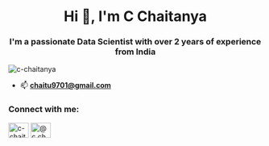 <h1 align="center">Hi 👋, I'm C Chaitanya</h1>
<h3 align="center">I'm a passionate Data Scientist with over 2 years of experience from India</h3>

<p align="left"> <img src="https://komarev.com/ghpvc/?username=c-chaitanya&label=Profile%20views&color=0e75b6&style=flat" alt="c-chaitanya" /> </p>

- 📫 **chaitu9701@gmail.com**

<h3 align="left">Connect with me:</h3>
<p align="left">
<a href="hts://linkedin.com/in/c-chaitanya" target="blank"><img align="center" src="https://cdn.jsdelivr.net/npm/simple-icons@3.0.1/icons/linkedin.svg" alt="c-chaitanya" height="30" width="40" /></a>
<a href="https://medium.com/@c.chaitanya" target="blank"><img align="center" src="https://cdn.jsdelivr.net/npm/simple-icons@3.0.1/icons/medium.svg" alt="@c.chaitanya" height="30" width="40" /></a>
</p>
